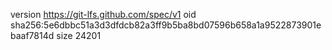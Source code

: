 version https://git-lfs.github.com/spec/v1
oid sha256:5e6dbbc51a3d3dfdcb82a3ff9b5ba8bd07596b658a1a9522873901ebaaf7814d
size 24201
